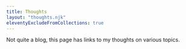```yaml
---
title: Thoughts
layout: "thoughts.njk"
eleventyExcludeFromCollections: true
---
```


Not quite a blog, this page has links to my thoughts on various topics.